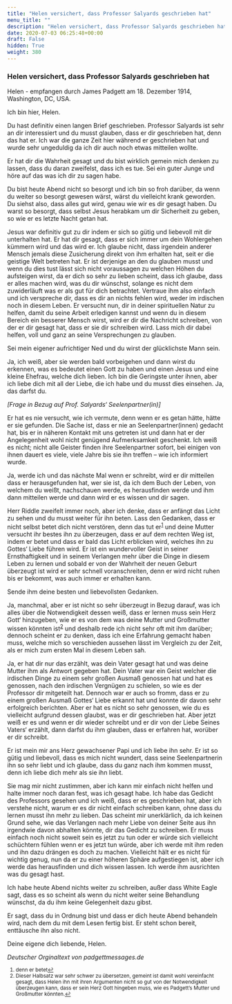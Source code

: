 ```yaml
---
title: "Helen versichert, dass Professor Salyards geschrieben hat"
menu_title: ""
description: "Helen versichert, dass Professor Salyards geschrieben hat"
date: 2020-07-03 06:25:48+00:00
draft: False
hidden: True
weight: 380
---
```

### Helen versichert, dass Professor Salyards geschrieben hat

Helen - empfangen durch James Padgett am 18. Dezember 1914, Washington, DC, USA.

Ich bin hier, Helen.

Du hast definitiv einen langen Brief geschrieben. Professor Salyards ist sehr an dir interessiert und du musst glauben, dass er dir geschrieben hat, denn das hat er. Ich war die ganze Zeit hier während er geschrieben hat und wurde sehr ungeduldig da ich dir auch noch etwas mitteilen wollte.

Er hat dir die Wahrheit gesagt und du bist wirklich gemein mich denken zu lassen, dass du daran zweifelst, dass ich es tue. Sei ein guter Junge und höre auf das was ich dir zu sagen habe.

Du bist heute Abend nicht so besorgt und ich bin so froh darüber, da wenn du weiter so besorgt gewesen wärst, wärst du vielleicht krank geworden. Du siehst also, dass alles gut wird, genau wie wir es dir gesagt haben. Du warst so besorgt, dass selbst Jesus herabkam um dir Sicherheit zu geben, so wie er es letzte Nacht getan hat.

Jesus war definitiv gut zu dir indem er sich so gütig und liebevoll mit dir unterhalten hat. Er hat dir gesagt, dass er sich immer um dein Wohlergehen kümmern wird und das wird er. Ich glaube nicht, dass irgendein anderer Mensch jemals diese Zusicherung direkt von ihm erhalten hat, seit er die geistige Welt betreten hat. Er ist derjenige an den du glauben musst und wenn du dies tust lässt sich nicht voraussagen zu welchen Höhen du aufsteigen wirst, da er dich so sehr zu lieben scheint, dass ich glaube, dass er alles machen wird, was du dir wünschst, solange es nicht dem zuwiderläuft was er als gut für dich betrachtet. Vertraue ihm also einfach und ich verspreche dir, dass es dir an nichts fehlen wird, weder im irdischen noch in diesem Leben. Er versucht nun, dir in deiner spirituellen Natur zu helfen, damit du seine Arbeit erledigen kannst und wenn du in diesem Bereich ein besserer Mensch wirst, wird er dir die Nachricht schreiben, von der er dir gesagt hat, dass er sie dir schreiben wird. Lass mich dir dabei helfen, voll und ganz an seine Versprechungen zu glauben.

Sei mein eigener aufrichtiger Ned und du wirst der glücklichste Mann sein.

Ja, ich weiß, aber sie werden bald vorbeigehen und dann wirst du erkennen, was es bedeutet einen Gott zu haben und einen Jesus und eine kleine Ehefrau, welche dich lieben. Ich bin die Geringste unter ihnen, aber ich liebe dich mit all der Liebe, die ich habe und du musst dies einsehen.
Ja, das darfst du.

*[Frage in Bezug auf Prof. Salyards‘ Seelenpartner(in)]*

Er hat es nie versucht, wie ich vermute, denn wenn er es getan hätte, hätte er sie gefunden. Die Sache ist, dass er nie an Seelenpartner(innen) gedacht hat, bis er in näheren Kontakt mit uns getreten ist und dann hat er der Angelegenheit wohl nicht genügend Aufmerksamkeit geschenkt. Ich weiß es nicht; nicht alle Geister finden ihre Seelenpartner sofort, bei einigen von ihnen dauert es viele, viele Jahre bis sie ihn treffen – wie ich informiert wurde.

Ja, werde ich und das nächste Mal wenn er schreibt, wird er dir mitteilen dass er herausgefunden hat, wer sie ist, da ich dem Buch der Leben, von welchem du weißt, nachschauen werde, es herausfinden werde und ihm dann mitteilen werde und dann wird er es wissen und dir sagen.

Herr Riddle zweifelt immer noch, aber ich denke, dass er anfängt das Licht zu sehen und du musst weiter für ihn beten. Lass den Gedanken, dass er nicht selbst betet dich nicht verstören, denn das tut er<sup id="a1">[1](#f1)</sup> und deine Mutter versucht ihr bestes ihn zu überzeugen, dass er auf dem rechten Weg ist, indem er betet und dass er bald das Licht erblicken wird, welches ihn zu Gottes‘ Liebe führen wird. Er ist ein wundervoller Geist in seiner Ernsthaftigkeit und in seinem Verlangen mehr über die Dinge in diesem Leben zu lernen und sobald er von der Wahrheit der neuen Geburt überzeugt ist wird er sehr schnell voranschreiten, denn er wird nicht ruhen bis er bekommt, was auch immer er erhalten kann.

Sende ihm deine besten und liebevollsten Gedanken.

Ja, manchmal, aber er ist nicht so sehr überzeugt in Bezug darauf, was ich alles über die Notwendigkeit dessen weiß, dass er lernen muss sein Herz Gott‘ hinzugeben, wie er es von dem was deine Mutter und Großmutter wissen könnten ist<sup id="a2">[2](#f2)</sup> und deshalb rede ich nicht sehr oft mit ihm darüber; dennoch scheint er zu denken, dass ich eine Erfahrung gemacht haben muss, welche mich so verschieden aussehen lässt im Vergleich zu der Zeit, als er mich zum ersten Mal in diesem Leben sah.

Ja, er hat dir nur das erzählt, was dein Vater gesagt hat und was deine Mutter ihm als Antwort gegeben hat. Dein Vater war ein Geist welcher die irdischen Dinge zu einem sehr großen Ausmaß genossen hat und hat es genossen, nach den irdischen Vergnügen zu schielen, so wie es der Professor dir mitgeteilt hat. Dennoch war er auch so fromm, dass er zu einem großen Ausmaß Gottes‘ Liebe erkannt hat und konnte dir davon sehr erfolgreich berichten. Aber er hat es nicht so sehr genossen, wie du es vielleicht aufgrund dessen glaubst, was er dir geschrieben hat. Aber jetzt weiß er es und wenn er dir wieder schreibt und er dir von der Liebe Seines Vaters‘ erzählt, dann darfst du ihm glauben, dass er erfahren hat, worüber er dir schreibt.

Er ist mein mir ans Herz gewachsener Papi und ich liebe ihn sehr. Er ist so gütig und liebevoll, dass es mich nicht wundert, dass seine Seelenpartnerin ihn so sehr liebt und ich glaube, dass du ganz nach ihm kommen musst, denn ich liebe dich mehr als sie ihn liebt.

Sie mag mir nicht zustimmen, aber ich kann mir einfach nicht helfen und halte immer noch daran fest, was ich gesagt habe.
Ich habe das Gedicht des Professors gesehen und ich weiß, dass er es geschrieben hat, aber ich verstehe nicht, warum er es dir nicht einfach schreiben kann, ohne dass du lernen musst ihn mehr zu lieben. Das scheint mir unerklärlich, da ich keinen Grund sehe, wie das Verlangen nach mehr Liebe von deiner Seite aus ihn irgendwie davon abhalten könnte, dir das Gedicht zu schreiben. Er muss einfach noch nicht soweit sein es jetzt zu tun oder er würde sich vielleicht schüchtern fühlen wenn er es jetzt tun würde, aber ich werde mit ihm reden und ihn dazu drängen es doch zu machen. Vielleicht hält er es nicht für wichtig genug, nun da er zu einer höheren Sphäre aufgestiegen ist, aber ich werde das herausfinden und dich wissen lassen. Ich werde ihm ausrichten was du gesagt hast.

Ich habe heute Abend nichts weiter zu schreiben, außer dass White Eagle sagt, dass es so scheint als wenn du nicht weiter seine Behandlung wünschst, da du ihm keine Gelegenheit dazu gibst.

Er sagt, dass du in Ordnung bist und dass er dich heute Abend behandeln wird, nach dem du mit dem Lesen fertig bist. Er steht schon bereit, enttäusche ihn also nicht.

Deine eigene dich liebende, Helen.

*Deutscher Orginaltext von padgettmessages.de*
<small>

1. <large id="f1"> denn er betet[↩](#a1)
2. <large id="f2"> Dieser Halbsatz war sehr schwer zu übersetzen, gemeint ist damit wohl vereinfacht gesagt, dass Helen ihn mit ihren Argumenten nicht so gut von der Notwendigkeit überzeugen kann, dass er sein Herz Gott hingeben muss, wie es Padgett’s Mutter und Großmutter könnten.[↩](#a2)
